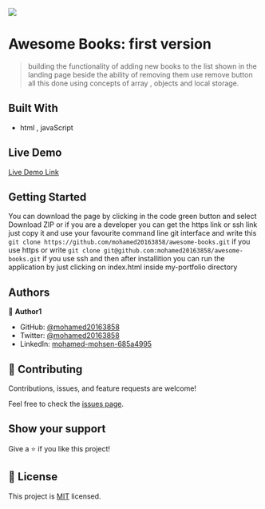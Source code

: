 ![](https://img.shields.io/badge/Microverse-blueviolet)

# Awesome Books: first version 
> building the functionality of adding new books to the list shown in the landing page beside the ability of removing them use remove button all this done using concepts of array , objects and local storage.

## Built With

- html , javaScript


## Live Demo 

[Live Demo Link](https://mohamed20163858.github.io/awesome-books/)


## Getting Started
You can download the page by clicking in the code green button and select Download ZIP or if you are a developer 
you can get the https link or ssh link just copy it and use your favourite command line git interface and write this `git clone https://github.com/mohamed20163858/awesome-books.git` if you use https or write 
`git clone git@github.com:mohamed20163858/awesome-books.git` if you use ssh and then after installition you can run the application by just clicking on index.html inside my-portfolio directory 


## Authors

👤 **Author1**

- GitHub: [@mohamed20163858](https://github.com/mohamed20163858)
- Twitter: [@mohamed20163858](https://twitter.com/mohamed20163858)
- LinkedIn: [mohamed-mohsen-685a4995](https://www.linkedin.com/in/mohamed-mohsen-685a4995/)


## 🤝 Contributing

Contributions, issues, and feature requests are welcome!

Feel free to check the [issues page](../../issues/).

## Show your support

Give a ⭐️ if you like this project!

## 📝 License

This project is [MIT](./MIT.md) licensed.
